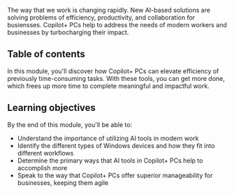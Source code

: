The way that we work is changing rapidly. New AI-based solutions are solving problems of efficiency, productivity, and collaboration for busiensses. Copilot+ PCs help to address the needs of modern workers and businesses by turbocharging their impact.

## Table of contents

In this module, you'll discover how Copilot+ PCs can elevate efficiency of previously time-consuming tasks. With these tools, you can get more done, which frees up more time to complete meaningful and impactful work.

## Learning objectives

By the end of this module, you'll be able to:

- Understand the importance of utilizing AI tools in modern work
- Identify the different types of Windows devices and how they fit into different workflows
- Determine the primary ways that AI tools in Copilot+ PCs help to accomplish more
- Speak to the way that Copilot+ PCs offer superior manageability for businesses, keeping them agile